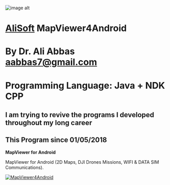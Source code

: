 ![image alt](https://github.com/aabbas77-web/AliSoft/blob/main/AliSoft128Transparent.png)
# [AliSoft](https://hodhods.com) MapViewer4Android
# By Dr. Ali Abbas aabbas7@gmail.com
# Programming Language: Java + NDK CPP
## I am trying to revive the programs I developed throughout my long career
## This Program since 01/05/2018

**MapViewer for Android**

MapViewer for Android (2D Maps, DJI Drones Missions, WIFI & DATA SIM Communications).

[![MapViewer4Android](https://github.com/aabbas77-web/MapViewer4Android/releases/download/FirstRelease/MapViewer4AndroidVideo.png)](https://www.youtube.com/watch?v=YwnC9KGAZFI)


